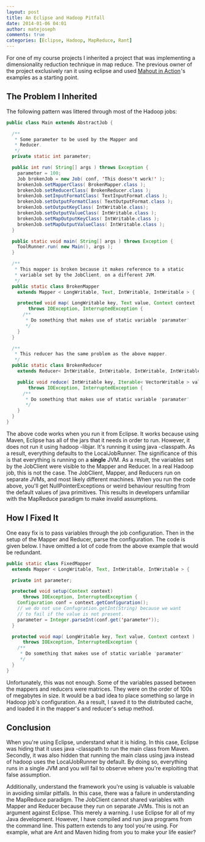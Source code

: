 ```yaml
---
layout: post
title: An Eclipse and Hadoop Pitfall
date: 2014-01-06 04:01
author: matejoseph
comments: true
categories: [Eclipse, Hadoop, MapReduce, Rant]
---
```

For one of my course projects I inherited a project that was implementing a dimensionality reduction technique in map reduce. The previous owner of the project exclusively ran it using eclipse and used <a href="http://www.amazon.com/gp/product/1935182684/ref=as_li_ss_tl?ie=UTF8&amp;camp=1789&amp;creative=390957&amp;creativeASIN=1935182684&amp;linkCode=as2&amp;tag=josmat0a-20">Mahout in Action</a><img class="vynbimwtqvcxdqgnwrdl" style="border:none !important;margin:0!important;" alt="" src="http://ir-na.amazon-adsystem.com/e/ir?t=josmat0a-20&amp;l=as2&amp;o=1&amp;a=1935182684" width="1" height="1" border="0" />'s examples as a starting point.
<h2>The Problem I Inherited</h2>
The following pattern was littered through most of the Hadoop jobs:

```java
public class Main extends AbstractJob {

  /**
   * Some parameter to be used by the Mapper and
   * Reducer.
   */
  private static int parameter;

  public int run( String[] args ) throws Exception {
    parameter = 100;
    Job brokenJob = new Job( conf, 'This doesn't work!' );
    brokenJob.setMapperClass( BrokenMapper.class );
    brokenJob.setReducerClass( BrokenReducer.class );
    brokenJob.setInputFormatClass( TextInputFormat.class );
    brokenJob.setOutputFormatClass( TextOutputFormat.class );
    brokenJob.setOutputKeyClass( IntWritable.class);
    brokenJob.setOutputValueClass( IntWritable.class );
    brokenJob.setMapOutputKeyClass( IntWritable.class );
    brokenJob.setMapOutputValueClass( IntWritable.class );
  }

  public static void main( String[] args ) throws Exception {
    ToolRunner.run( new Main(), args );
  }

  /**
   * This mapper is broken because it makes reference to a static
   * variable set by the JobClient, on a different JVM.
   */
  public static class BrokenMapper
    extends Mapper < LongWritable, Text, IntWritable, IntWritable > {

    protected void map( LongWritable key, Text value, Context context )
        throws IOException, InterruptedException {
      /**
       * Do something that makes use of static variable 'paramater'
       */
    }
  }

  /**
   * This reducer has the same problem as the above mapper.
   */
  public static class BrokenReducer
    extends Reducer< IntWritable, IntWritable, IntWritable, IntWritable > {

    public void reduce( IntWritable key, Iterable< VectorWritable > values, Context context )
        throws IOException, InterruptedException {
      /**
       * Do something that makes use of static variable 'paramater'
       */
    }
  }
}
```

The above code works when you run it from Eclipse. It works because using Maven, Eclipse has all of the jars that it needs in order to run. However, it does not run it using hadoop -libjar. It's running it using java -classpath. As a result, everything defaults to the LocalJobRunner. The significance of this is that everything is running on a <strong>single</strong> JVM. As a result, the variables set by the JobClient were visible to the Mapper and Reducer. In a real Hadoop job, this is not the case. The JobClient, Mapper, and Reducers run on separate JVMs, and most likely different machines. When you run the code above, you'll get NullPointerExceptions or weird behaviour resulting from the default values of java primitives. This results in developers unfamiliar with the MapReduce paradigm to make invalid assumptions.
<h2>How I Fixed It</h2>
One easy fix is to pass variables through the job configuration. Then in the setup of the Mapper and Reducer, parse the configuration. The code is given below. I have omitted a lot of code from the above example that would be redundant.

```java
public static class FixedMapper
  extends Mapper < LongWritable, Text, IntWritable, IntWritable > {

  private int parameter;

  protected void setup(Context context)
      throws IOException, InterruptedException {
    Configuration conf = context.getConfiguration();
    // we do not use Confugration.getInt(String) because we want
    // to fail if the value is not present.
    parameter = Integer.parseInt(conf.get('parameter'));
  }

  protected void map( LongWritable key, Text value, Context context )
      throws IOException, InterruptedException {
    /**
     * Do something that makes use of static variable 'paramater'
     */
  }
}
```

Unfortunately, this was not enough. Some of the variables passed between the mappers and reducers were matrices. They were on the order of 100s of megabytes in size. It would be a bad idea to place something so large in Hadoop job's configuration. As a result, I saved it to the distributed cache, and loaded it in the mapper's and reducer's setup method.
<h2>Conclusion</h2>
When you're using Eclipse, understand what it is hiding. In this case, Eclipse was hiding that it uses java -classpath to run the main class from Maven. Secondly, it was also hidden that running the main class using java instead of hadoop uses the LocalJobRunner by default. By doing so, everything runs in a single JVM and you will fail to observe where you're exploiting that false assumption.

Additionally, understand the framework you're using is valuable is valuable in avoiding similar pitfalls. In this case, there was a failure in understanding the MapReduce paradigm. The JobClient cannot shared variables with Mapper and Reducer because they run on separate JVMs. This is not an argument against Eclipse. This merely a warning. I use Eclipse for all of my Java development. However, I have compiled and run java programs from the command line. This pattern extends to any tool you're using. For example, what are Ant and Maven hiding from you to make your life easier?

